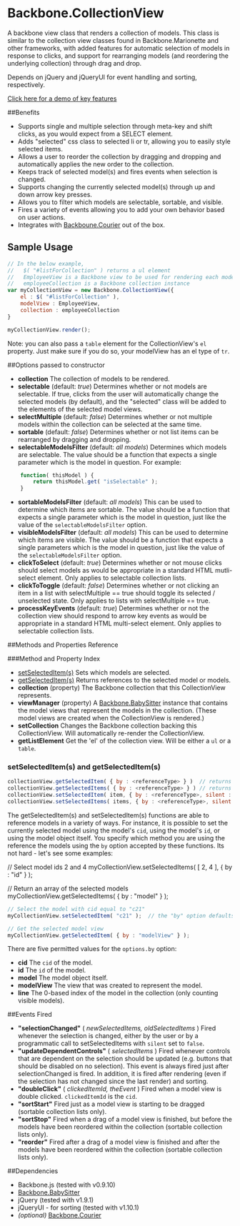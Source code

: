 # Backbone.CollectionView

A backbone view class that renders a collection of models. This class is similar to the collection view classes found in Backbone.Marionette and other frameworks, with added features for automatic selection of models in response to clicks, and support for rearranging models (and reordering the underlying collection) through drag and drop.

Depends on jQuery and jQueryUI for event handling and sorting, respectively.

[Click here for a demo of key features](http://rotundasoftware.github.com/backbone-collection-view/)

##Benefits

* Supports single and multiple selection through meta-key and shift clicks, as you would expect from a SELECT element.
* Adds "selected" css class to selected li or tr, allowing you to easily style selected items.
* Allows a user to reorder the collection by dragging and dropping and automatically applies the new order to the collection.
* Keeps track of selected model(s) and fires events when selection is changed.
* Supports changing the currently selected model(s) through up and down arrow key presses.
* Allows you to filter which models are selectable, sortable, and visible.
* Fires a variety of events allowing you to add your own behavior based on user actions.
* Integrates with [Backboune.Courier](https://github.com/rotundasoftware/backbone.courier) out of the box.

## Sample Usage
```javascript
// In the below example,
//   $( "#listForCollection" ) returns a ul element
//   EmployeeView is a Backbone view to be used for rendering each model in the collection
//   employeeCollection is a Backbone collection instance
var myCollectionView = new Backbone.CollectionView({
	el : $( "#listForCollection" ),
	modelView : EmployeeView,
	collection : employeeCollection
}

myCollectionView.render();
```

Note: you can also pass a `table` element for the CollectionView's `el` property. Just make sure if you do so, your modelView has an el type of `tr`.

##Options passed to constructor
* __collection__ The collection of models to be rendered.
* __selectable__ (default: _true_) Determines whether or not models are selectable. If true, clicks from the user will automatically change the selected models (by default), and the "selected" class will be added to the elements of the selected model views.
* __selectMultiple__ (default: _false_) Determines whether or not multiple models within the collection can be selected at the same time.
* __sortable__ (default: _false_) Determines whether or not list items can be rearranged by dragging and dropping.
* __selectableModelsFilter__ (default: _all models_) Determines which models are selectable. The value should be a function that expects a single parameter which is the model in question. For example:
```javascript
	function( thisModel ) {
		return thisModel.get( "isSelectable" );
	}
```

* __sortableModelsFilter__ (default: _all models_) This can be used to determine which items are sortable. The value should be a function that expects a single parameter which is the model in question, just like the value of the `selectableModelsFilter` option.
* __visibleModelsFilter__ (default: _all models_) This can be used to determine which items are visible. The value should be a function that expects a single parameters which is the model in question, just like the value of the `selectableModelsFilter` option.
* __clickToSelect__ (default: _true_) Determines whether or not mouse clicks should select models as would be appropriate in a standard HTML mutli-select element. Only applies to selectable collection lists.
* __clickToToggle__ (default: _false_) Determines whether or not clicking an item in a list with selectMultiple == true should toggle its selected / unselected state. Only applies to lists with selectMultiple == true.
* __processKeyEvents__ (default: _true_) Determines whether or not the collection view should respond to arrow key events as would be appropriate in a standard HTML multi-select element. Only applies to selectable collection lists.

##Methods and Properties Reference

###Method and Property Index

* [setSelectedItem(s)](#setSelectedItem) Sets which models are selected.
* [getSelectedItem(s)](#getSelectedItem) Returns references to the selected model or models.
* __collection__ (property) The Backbone collection that this CollectionView represents.
* __viewManager__ (property) A [Backbone.BabySitter](https://github.com/marionettejs/backbone.babysitter) instance that contains the model views that represent the models in the collection. (These model views are created when the CollectionView is rendered.)
* __setCollection__ Changes the Backbone collection backing this CollectionView. Will automatically re-render the CollectionView.
* __getListElement__ Get the 'el' of the collection view. Will be either a `ul` or a `table`.




### <a name="setSelectedItem"></a>setSelectedItem(s) and getSelectedItem(s)

```javascript
collectionView.getSelectedItem( { by : <referenceType> } )	// returns a single model "reference"
collectionView.getSelectedItems( { by : <referenceType> } )	// returns an array of model "references"
collectionView.setSelectedItem( item, { by : <referenceType>, silent : <bool> } )	// item is a single model "reference"
collectionView.setSelectedItems( items, { by : <referenceType>, silent : <bool> } )	// items an array of model "references"
```

The getSelectedItem(s) and setSelectedItem(s) functions are able to reference models in a variety of ways. For instance, it is possible to set the currently selected model using the model's `cid`, using the model's `id`, or using the model object itself. You specify which method you are using the reference the models using the `by` option accepted by these functions. Its not hard - let's see some examples:

// Select model ids 2 and 4
myCollectionView.setSelectedItems( [ 2, 4 ], { by : "id" } );

// Return an array of the selected models
myCollectionView.getSelectedItems( { by : "model" } );

```javascript
// Select the model with cid equal to "c21"
myCollectionView.setSelectedItem( "c21" );	// the "by" option defaults to "cid"

// Get the selected model view
myCollectionView.getSelectedItem( { by : "modelView" } );
```

There are five permitted values for the `options.by` option:
* __cid__ The `cid` of the model.
* __id__ The `id` of the model.
* __model__ The model object itself.
* __modelView__ The view that was created to represent the model.
* __line__ The 0-based index of the model in the collection (only counting visible models).

##Events Fired
* __"selectionChanged"__ ( _newSelectedItems, oldSelectedItems_ )  Fired whenever the selection is changed, either by the user or by a programmatic call to setSelectedItems with `silent` set to `false`.
* __"updateDependentControls"__ ( _selectedItems_ )  Fired whenever controls that are dependent on the selection should be updated (e.g. buttons that should be disabled on no selection). This event is always fired just after selectionChanged is fired. In addition, it is fired after rendering (even if the selection has not changed since the last render) and sorting.
* __"doubleClick"__ ( _clickedItemId, theEvent_ )  Fired when a model view is double clicked. `clickedItemId` is the `cid`.
* __"sortStart"__  Fired just as a model view is starting to be dragged (sortable collection lists only).
* __"sortStop"__  Fired when a drag of a model view is finished, but before the models have been reordered within the collection (sortable collection lists only).
* __"reorder"__  Fired after a drag of a model view is finished and after the models have been reordered within the collection (sortable collection lists only).

##Dependencies
* Backbone.js (tested with v0.9.10)
* [Backbone.BabySitter](https://github.com/marionettejs/backbone.babysitter)
* jQuery (tested with v1.9.1)
* jQueryUI - for sorting (tested with v1.10.1)
* _(optional)_ [Backbone.Courier](https://github.com/rotundasoftware/backbone.courier)
